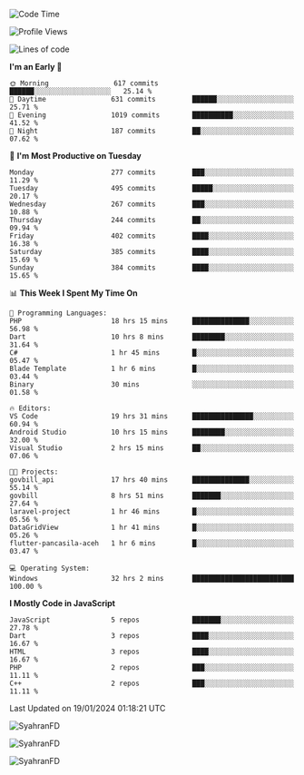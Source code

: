 <!--START_SECTION:waka-->
![Code Time](http://img.shields.io/badge/Code%20Time-153%20hrs%2044%20mins-blue)

![Profile Views](http://img.shields.io/badge/Profile%20Views-1-blue)

![Lines of code](https://img.shields.io/badge/From%20Hello%20World%20I%27ve%20Written-649.5%20thousand%20lines%20of%20code-blue)

**I'm an Early 🐤** 

```text
🌞 Morning                617 commits         ██████░░░░░░░░░░░░░░░░░░░   25.14 % 
🌆 Daytime                631 commits         ██████░░░░░░░░░░░░░░░░░░░   25.71 % 
🌃 Evening                1019 commits        ██████████░░░░░░░░░░░░░░░   41.52 % 
🌙 Night                  187 commits         ██░░░░░░░░░░░░░░░░░░░░░░░   07.62 % 
```
📅 **I'm Most Productive on Tuesday** 

```text
Monday                   277 commits         ███░░░░░░░░░░░░░░░░░░░░░░   11.29 % 
Tuesday                  495 commits         █████░░░░░░░░░░░░░░░░░░░░   20.17 % 
Wednesday                267 commits         ███░░░░░░░░░░░░░░░░░░░░░░   10.88 % 
Thursday                 244 commits         ██░░░░░░░░░░░░░░░░░░░░░░░   09.94 % 
Friday                   402 commits         ████░░░░░░░░░░░░░░░░░░░░░   16.38 % 
Saturday                 385 commits         ████░░░░░░░░░░░░░░░░░░░░░   15.69 % 
Sunday                   384 commits         ████░░░░░░░░░░░░░░░░░░░░░   15.65 % 
```


📊 **This Week I Spent My Time On** 

```text
💬 Programming Languages: 
PHP                      18 hrs 15 mins      ██████████████░░░░░░░░░░░   56.98 % 
Dart                     10 hrs 8 mins       ████████░░░░░░░░░░░░░░░░░   31.64 % 
C#                       1 hr 45 mins        █░░░░░░░░░░░░░░░░░░░░░░░░   05.47 % 
Blade Template           1 hr 6 mins         █░░░░░░░░░░░░░░░░░░░░░░░░   03.44 % 
Binary                   30 mins             ░░░░░░░░░░░░░░░░░░░░░░░░░   01.58 % 

🔥 Editors: 
VS Code                  19 hrs 31 mins      ███████████████░░░░░░░░░░   60.94 % 
Android Studio           10 hrs 15 mins      ████████░░░░░░░░░░░░░░░░░   32.00 % 
Visual Studio            2 hrs 15 mins       ██░░░░░░░░░░░░░░░░░░░░░░░   07.06 % 

🐱‍💻 Projects: 
govbill_api              17 hrs 40 mins      ██████████████░░░░░░░░░░░   55.14 % 
govbill                  8 hrs 51 mins       ███████░░░░░░░░░░░░░░░░░░   27.64 % 
laravel-project          1 hr 46 mins        █░░░░░░░░░░░░░░░░░░░░░░░░   05.56 % 
DataGridView             1 hr 41 mins        █░░░░░░░░░░░░░░░░░░░░░░░░   05.26 % 
flutter-pancasila-aceh   1 hr 6 mins         █░░░░░░░░░░░░░░░░░░░░░░░░   03.47 % 

💻 Operating System: 
Windows                  32 hrs 2 mins       █████████████████████████   100.00 % 
```

**I Mostly Code in JavaScript** 

```text
JavaScript               5 repos             ███████░░░░░░░░░░░░░░░░░░   27.78 % 
Dart                     3 repos             ████░░░░░░░░░░░░░░░░░░░░░   16.67 % 
HTML                     3 repos             ████░░░░░░░░░░░░░░░░░░░░░   16.67 % 
PHP                      2 repos             ███░░░░░░░░░░░░░░░░░░░░░░   11.11 % 
C++                      2 repos             ███░░░░░░░░░░░░░░░░░░░░░░   11.11 % 
```




 Last Updated on 19/01/2024 01:18:21 UTC
<!--END_SECTION:waka-->

<p align="left">
  <img src="https://github-readme-stats.vercel.app/api/top-langs?username=SyahranFD&layout=donut&hide=C%2B%2B,CMake,css&show_icons=true&locale=en&&theme=blueberry" alt="SyahranFD" />
</p>

<p align="left">
  <img src="https://github-readme-stats.vercel.app/api?username=SyahranFD&show_icons=true&locale=en&theme=blueberry" alt="SyahranFD" />
</p>

<p align="left">
  <img src="https://streak-stats.demolab.com/?user=SyahranFD&theme=blueberry" alt="SyahranFD"/>
</p>
